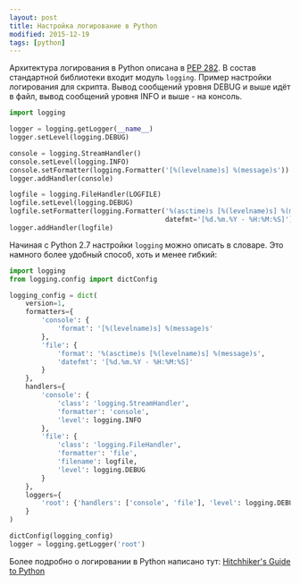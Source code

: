 ```yaml
---
layout: post
title: Настройка логирование в Python
modified: 2015-12-19
tags: [python]
---
```

Архитектура логирования в Python описана в [PEP 282](https://www.python.org/dev/peps/pep-0282/). В состав стандартной библиотеки входит модуль `logging`.
Пример настройки логирования для скрипта. Вывод сообщений уровня DEBUG и выше идёт в файл, вывод сообщений уровня INFO и выше - на консоль.

```python
import logging

logger = logging.getLogger(__name__)
logger.setLevel(logging.DEBUG)

console = logging.StreamHandler()
console.setLevel(logging.INFO)
console.setFormatter(logging.Formatter('[%(levelname)s] %(message)s'))
logger.addHandler(console)

logfile = logging.FileHandler(LOGFILE)
logfile.setLevel(logging.DEBUG)
logfile.setFormatter(logging.Formatter('%(asctime)s [%(levelname)s] %(message)s',
                                       datefmt='[%d.%m.%Y - %H:%M:%S]'))
logger.addHandler(logfile)
```

Начиная с Python 2.7 настройки `logging` можно описать в словаре. Это намного более удобный способ, хоть и менее гибкий:

```python
import logging
from logging.config import dictConfig

logging_config = dict(
    version=1,
    formatters={
        'console': {
            'format': '[%(levelname)s] %(message)s'
        },
        'file': {
            'format': '%(asctime)s [%(levelname)s] %(message)s',
            'datefmt': '[%d.%m.%Y - %H:%M:%S]'
        }
    },
    handlers={
        'console': {
            'class': 'logging.StreamHandler',
            'formatter': 'console',
            'level': logging.INFO
        },
        'file': {
            'class': 'logging.FileHandler',
            'formatter': 'file',
            'filename': logfile,
            'level': logging.DEBUG
        }
    },
    loggers={
        'root': {'handlers': ['console', 'file'], 'level': logging.DEBUG}
    }
)

dictConfig(logging_config)
logger = logging.getLogger('root')
```

Более подробно о логировании в Python написано тут: [Hitchhiker's Guide to Python](http://docs.python-guide.org/en/latest/writing/logging/)
